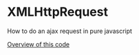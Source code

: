 # XMLHttpRequest 

How to do an ajax request in pure javascript

[Overview of this code](https://www.youtube.com/watch?v=qO3nltBDQs0&t=159s)